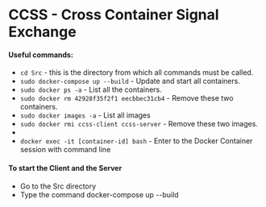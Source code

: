 # CCSS - Cross Container Signal Exchange

#### Useful commands:
- ```cd Src``` - this is the directory from which all commands must be called.
- ```sudo docker-compose up --build``` - Update and start all containers.
- ```sudo docker ps -a``` - List all the containers.
- ```sudo docker rm 42928f35f2f1 eecbbec31cb4``` - Remove these two containers.
- ```sudo docker images -a``` - List all images
- ```sudo docker rmi ccss-client ccss-server``` - Remove these two images.
- 
- ```docker exec -it [container-id] bash``` - Enter to the Docker Container session with command line



#### To start the Client and the Server
- Go to the Src directory
- Type the command docker-compose up --build
